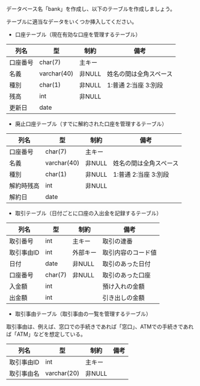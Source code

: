 データベース名「bank」を作成し、以下のテーブルを作成しましょう。

テーブルに適当なデータをいくつか挿入してください。



- 口座テーブル（現在有効な口座を管理するテーブル）

| 列名     | 型          | 制約   | 備考                   |
| -------- | ----------- | ------ | ---------------------- |
| 口座番号 | char(7)     | 主キー |                        |
| 名義     | varchar(40) | 非NULL | 姓名の間は全角スペース |
| 種別     | char(1)     | 非NULL | 1:普通 2:当座 3:別段   |
| 残高     | int         | 非NULL |                        |
| 更新日   | date        |        |                        |

- 廃止口座テーブル（すでに解約された口座を管理するテーブル）

| 列名       | 型          | 制約   | 備考                   |
| ---------- | ----------- | ------ | ---------------------- |
| 口座番号   | char(7)     | 主キー |                        |
| 名義       | varchar(40) | 非NULL | 姓名の間は全角スペース |
| 種別       | char(1)     | 非NULL | 1:普通 2:当座 3:別段   |
| 解約時残高 | int         | 非NULL |                        |
| 解約日     | date        |        |                        |

- 取引テーブル（日付ごとに口座の入出金を記録するテーブル）

| 列名       | 型      | 制約     | 備考               |
| ---------- | ------- | -------- | ------------------ |
| 取引番号   | int     | 主キー   | 取引の連番         |
| 取引事由ID | int     | 外部キー | 取引内容のコード値 |
| 日付       | date    | 非NULL   | 取引のあった日付   |
| 口座番号   | char(7) | 非NULL   | 取引のあった口座   |
| 入金額     | int     |          | 預け入れの金額     |
| 出金額     | int     |          | 引き出しの金額     |

- 取引事由テーブル（取引事由の一覧を管理するテーブル）

取引事由は、例えば、窓口での手続きであれば「窓口」、ATMでの手続きであれば「ATM」などを想定している。

| 列名       | 型          | 制約   | 備考 |
| ---------- | ----------- | ------ | ---- |
| 取引事由ID | int         | 主キー |      |
| 取引事由名 | varchar(20) | 非NULL |      |